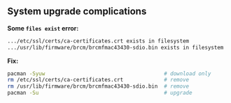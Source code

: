 System upgrade complications
---

**Some `files exist` error:**  
```sh
.../etc/ssl/certs/ca-certificates.crt exists in filesystem
.../usr/lib/firmware/brcm/brcmfmac43430-sdio.bin exists in filesystem
```

**Fix:**  
```sh
pacman -Syuw                                      # download only
rm /etc/ssl/certs/ca-certificates.crt             # remove
rm /usr/lib/firmware/brcm/brcmfmac43430-sdio.bin  # remove
pacman -Su                                        # upgrade
```
